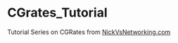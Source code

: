 # CGrates_Tutorial
Tutorial Series on CGRates from [NickVsNetworking.com](https://nickvsnetworking.com/category/voip/cgrates/)

